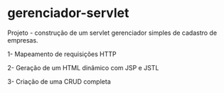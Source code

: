 # gerenciador-servlet

Projeto - construção de um servlet gerenciador simples de cadastro de empresas.

1- Mapeamento de requisições HTTP 

2- Geração de um  HTML dinâmico com JSP e JSTL

3- Criação de uma CRUD completa 
